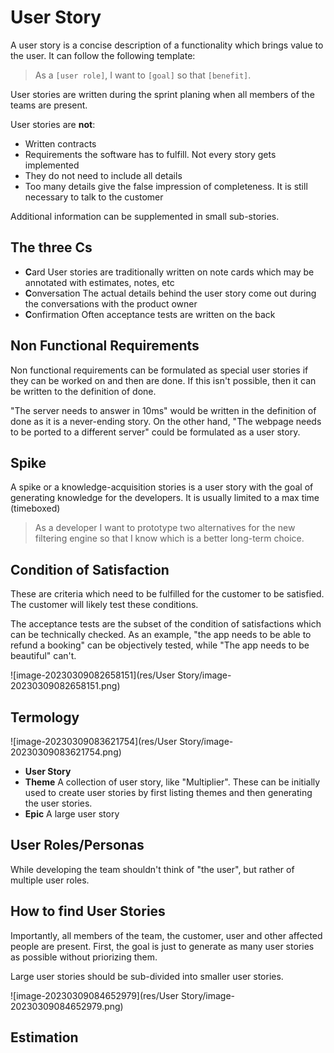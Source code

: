 # User Story

A user story is a concise description of a functionality which brings value to the user. It can follow the following template:

>  As a `[user role]`, I want to `[goal]` so that `[benefit]`.

User stories are written during the sprint planing when all members of the teams are present.

User stories are **not**:

* Written contracts
* Requirements the software has to fulfill. Not every story gets implemented
* They do not need to include all details
* Too many details give the false impression of completeness. It is still necessary to talk to the customer

Additional information can be supplemented in small sub-stories.

## The three Cs

* **C**ard
  User stories are traditionally written on note cards which may be annotated with estimates, notes, etc
* **C**onversation
  The actual details behind the user story come out during the conversations with the product owner
* **C**onfirmation
  Often acceptance tests are written on the back

## Non Functional Requirements

Non functional requirements can be formulated as special user stories if they can be worked on and then are done. If this isn't possible, then it can be written to the definition of done.

"The server needs to answer in 10ms" would be written in the definition of done as it is a never-ending story. On the other hand, "The webpage needs to be ported to a different server" could be formulated as a user story.

## Spike

A spike or a knowledge-acquisition stories is a user story with the goal of generating knowledge for the developers. It is usually limited to a max time (timeboxed)

> As a developer I want to prototype two alternatives for the new filtering engine so that I know which is a better long-term choice.

## Condition of Satisfaction

These are criteria which need to be fulfilled for the customer to be satisfied. The customer will likely test these conditions.

The acceptance tests are the subset of the condition of satisfactions which can be technically checked. As an example, "the app needs to be able to refund a booking" can be objectively tested, while "The app needs to be beautiful" can't.

![image-20230309082658151](res/User Story/image-20230309082658151.png)

## Termology

![image-20230309083621754](res/User Story/image-20230309083621754.png)

* **User Story**
* **Theme**
  A collection of user story, like "Multiplier". These can be initially used to create user stories by first listing themes and then generating the user stories.
* **Epic**
  A large user story

## User Roles/Personas

While developing the team shouldn't think of "the user", but rather of multiple user roles.

## How to find User Stories

Importantly, all members of the team, the customer, user and other affected people are present. First, the goal is just to generate as many user stories as possible without priorizing them.

Large user stories should be sub-divided into smaller user stories.

![image-20230309084652979](res/User Story/image-20230309084652979.png)

## Estimation

